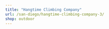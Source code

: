 ```yaml
---
title: "Hangtime Climbing Company"
url: /san-diego/hangtime-climbing-company-3/
shop: outdoor
---
```

